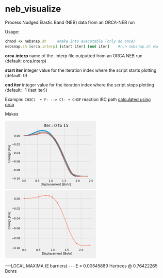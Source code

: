 # neb_visualize
Process Nudged Elastic Band (NEB) data from an ORCA-NEB run

Usage: 

```ruby
chmod +x nebsnap.sh 	#make into executable (only do once)
nebsnap.sh [orca.interp] [start iter] [end iter] 	#run nebsnap.sh executable
```

**orca.interp**	name of the .interp file outputted from an ORCA NEB run (default: orca.interp)

**start iter**	integer value for the iteration index where the script starts plotting (default: 0)

**end iter** 	integer value for the iteration index where the script stops plotting  (default: -1 (last iter))

Example: `CH3Cl  + F- --> Cl- + CH3F` reaction IRC path [calculated using orca](https://www.orcasoftware.de/tutorials_orca/react/nebts.html) 

Makes

<img src="README__neb_optimization.png" alt="drawing" width="300"/></a> <img src="README__neb_lastiter.png" alt="drawing" width="300"/></a>

---LOCAL MAXIMA (E barriers) ---
E = 0.00645889 Hartrees @ 0.76422265 Bohrs

